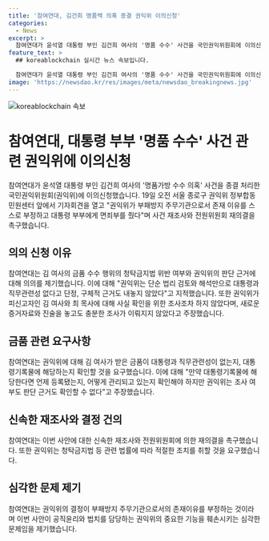 ```yaml
---
title: '참여연대, 김건희 명품백 의혹 종결 권익위 이의신청'
categories:
  - News
excerpt: >
  참여연대가 윤석열 대통령 부인 김건희 여사의 '명품 수수' 사건을 국민권익위원회에 이의신청했다. 권익위의 결정에 대해 집중적으로 비판하며, 부패방지 주무기관으로서의 역할에 대해 강력히 주장했다. 또한, 권익위의 판단에 대한 법적 근거와 사실 확인을 요구하고, 새로운 증거자료를 언급하며 김 여사와 최 목사에 대한 조사를 강력히 촉구했다. 만약 이들 요구사항이 충족되지 않을 경우, 관련된 증거자료와 사실을 계속해서 제공할 것으로 예상된다.
feature_text: >
  ## koreablockchain 실시간 뉴스 속보입니다.

  참여연대가 윤석열 대통령 부인 김건희 여사의 '명품 수수' 사건을 국민권익위원회에 이의신청했다. 권익위의 결정에 대해 집중적으로 비판하며, 부패방지 주무기관으로서의 역할에 대해 강력히 주장했다. 또한, 권익위의 판단에 대한 법적 근거와 사실 확인을 요구하고, 새로운 증거자료를 언급하며 김 여사와 최 목사에 대한 조사를 강력히 촉구했다. 만약 이들 요구사항이 충족되지 않을 경우, 관련된 증거자료와 사실을 계속해서 제공할 것으로 예상된다.
image: 'https://newsdao.kr/res/images/meta/newsdao_breakingnews.jpg'
---
```


<p><img src="https://newsdao.kr/res/images/meta/newsdao_breakingnews.jpg" alt="koreablockchain 속보" /></p>

<h1>참여연대, 대통령 부부 '명품 수수' 사건 관련 권익위에 이의신청</h1>

<p data-ke-size="size16">참여연대가 윤석열 대통령 부인 김건희 여사의 '명품가방 수수 의혹' 사건을 종결 처리한 국민권익위원회(권익위)에 이의신청했습니다. 19일 오전 서울 종로구 권익위 정부합동민원센터 앞에서 기자회견을 열고 "권익위가 부패방지 주무기관으로서 존재 이유를 스스로 부정하고 대통령 부부에게 면죄부를 줬다"며 사건 재조사와 전원위원회 재의결을 촉구했습니다.</p>

<h2 data-ke-size="size26">의의 신청 이유</h2>

<p data-ke-size="size16">참여연대는 김 여사의 금품 수수 행위의 청탁금지법 위반 여부와 권익위의 판단 근거에 대해 의의를 제기했습니다. 이에 대해 "권익위는 단순 법리 검토와 해석만으로 대통령과 직무관련성 없다고 단정, 구체적 근거도 내놓지 않았다"고 지적했습니다. 또한 권익위가 피신고자인 김 여사와 최 목사에 대해 사실 확인을 위한 조사조차 하지 않았다며, 새로운 증거자료와 진술을 놓고도 충분한 조사가 이뤄지지 않았다고 주장했습니다.</p>

<h2 data-ke-size="size26">금품 관련 요구사항</h2>

<p data-ke-size="size16">참여연대는 권익위에 대해 김 여사가 받은 금품이 대통령과 직무관련성이 없는지, 대통령기록물에 해당하는지 확인할 것을 요구했습니다. 이에 대해 "만약 대통령기록물에 해당한다면 언제 등록됐는지, 어떻게 관리되고 있는지 확인해야 하지만 권익위는 조사 여부도 판단 근거도 확인할 수 없다"고 주장했습니다.</p>

<h2 data-ke-size="size26">신속한 재조사와 결정 건의</h2>

<p data-ke-size="size16">참여연대는 이번 사안에 대한 신속한 재조사와 전원위원회에 의한 재의결을 촉구했습니다. 또한 권익위는 청탁금지법 등 관련 법률에 따라 적절한 조치를 취할 것을 요구했습니다.</p>

<h2 data-ke-size="size26">심각한 문제 제기</h2>

<p data-ke-size="size16">참여연대는 권익위의 결정이 부패방지 주무기관으로서의 존재이유를 부정하는 것이라며 이번 사안이 공직윤리와 법치를 담당하는 권익위의 중요한 기능을 훼손시키는 심각한 문제임을 제기했습니다.</p>

<p data-ke-size="size16">&nbsp;</p>


